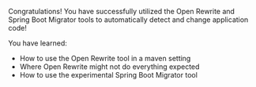 Congratulations! You have successfully utilized the Open Rewrite and Spring Boot Migrator tools to automatically detect and change application code!

You have learned:

- How to use the Open Rewrite tool in a maven setting
- Where Open Rewrite might not do everything expected
- How to use the experimental Spring Boot Migrator tool

